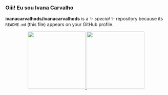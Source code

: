 ### Oiii! Eu sou Ivana Carvalho


**ivanacarvalhods/ivanacarvalhods** is a ✨ _special_ ✨ repository because its `README.md` (this file) appears on your GitHub profile.
<div align="center">
  <a href="https://github.com/ivanacarvalhods">
  <img height="180em" src="https://github-readme-stats.vercel.app/api?username=ivanacarvalhods&show_icons=true&theme=dracula&include_all_commits=true&count_private=true"/>
  <img height="180em" src="https://github-readme-stats.vercel.app/api/top-langs/?username=ivanacarvalhods&layout=compact&langs_count=7&theme=dracula"/>
</div>
